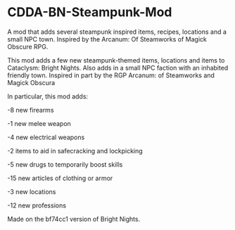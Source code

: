 # CDDA-BN-Steampunk-Mod
A mod that adds several steampunk inspired items, recipes, locations and a small NPC town. Inspired by the Arcanum: Of Steamworks of Magick Obscure RPG.

This mod adds a few new steampunk-themed items, locations and items to Cataclysm: Bright Nights. Also adds in a small NPC faction with an inhabited friendly town. Inspired in part by the RGP Arcanum: of Steamworks and Magick Obscura

In particular, this mod adds:

-8 new firearms

-1 new melee weapon

-4 new electrical weapons

-2 items to aid in safecracking and lockpicking

-5 new drugs to temporarily boost skills

-15 new articles of clothing or armor

-3 new locations

-12 new professions

Made on the bf74cc1 version of Bright Nights.
